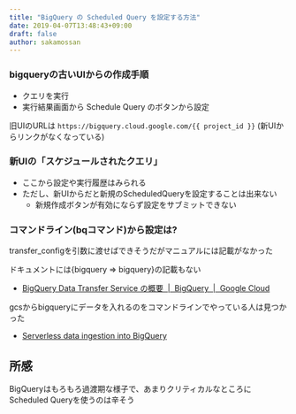 ```yaml
---
title: "BigQuery の Scheduled Query を設定する方法"
date: 2019-04-07T13:48:43+09:00
draft: false
author: sakamossan
---
```



### bigqueryの古いUIからの作成手順

- クエリを実行
- 実行結果画面から Schedule Query のボタンから設定

旧UIのURLは `https://bigquery.cloud.google.com/{{ project_id }}`
(新UIからリンクがなくなっている)


### 新UIの「スケジュールされたクエリ」

- ここから設定や実行履歴はみられる
- ただし、新UIからだと新規のScheduledQueryを設定することは出来ない
  - 新規作成ボタンが有効にならず設定をサブミットできない


### コマンドライン(bqコマンド)から設定は?

transfer_configを引数に渡せばできそうだがマニュアルには記載がなかった

ドキュメントには{bigquery => bigquery}の記載もない

- [BigQuery Data Transfer Service の概要  |  BigQuery  |  Google Cloud](https://cloud.google.com/bigquery/docs/transfer-service-overview?hl=ja)

gcsからbigqueryにデータを入れるのをコマンドラインでやっている人は見つかった

- [Serverless data ingestion into BigQuery](http://tamaszilagyi.com/blog/2019/2019-02-10-serverless/)


## 所感

BigQueryはもろもろ過渡期な様子で、あまりクリティカルなところにScheduled Queryを使うのは辛そう
